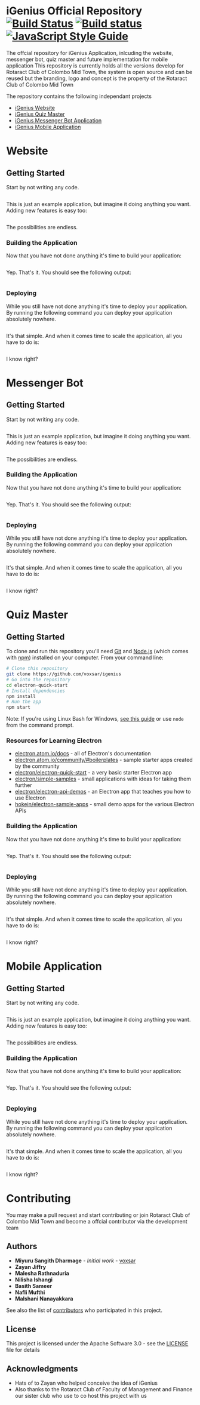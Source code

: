 # iGenius Official Repository [![Build Status](https://travis-ci.org/voxsar/igenius.svg?branch=master)](https://travis-ci.org/voxsar/igenius) [![Build status](https://ci.appveyor.com/api/projects/status/s4hheh8bv41b2u1w/branch/master?svg=true)](https://ci.appveyor.com/project/voxsar/igenius/branch/master) [![JavaScript Style Guide](https://img.shields.io/badge/code_style-standard-brightgreen.svg)](https://standardjs.com)
The offcial repository for iGenius Application, inlcuding the website, messenger bot, quiz master and future implementation for mobile application
This repository is currently holds all the versions develop for Rotaract Club of Colombo Mid Town, the system is open source and can be reused but the branding, logo and concept is the property of the Rotaract Club of Colombo Mid Town

The repository contains the following independant projects
- [iGenius Website](#website)
- [iGenius Quiz Master](#quiz-master)
- [iGenius Messenger Bot Application](#messenger-bot)
- [iGenius Mobile Application](#mobile-application)

# Website
## Getting Started

Start by not writing any code.

```

```

This is just an example application, but imagine it doing anything you want. Adding new features is easy too:

```

```

The possibilities are endless.

### Building the Application

Now that you have not done anything it's time to build your application:

```

```

Yep. That's it. You should see the following output:

```

```

### Deploying

While you still have not done anything it's time to deploy your application. By running the following command you can deploy your application absolutely nowhere.

```

```

It's that simple. And when it comes time to scale the application, all you have to do is:

```

```

I know right?

# Messenger Bot
## Getting Started

Start by not writing any code.

```

```

This is just an example application, but imagine it doing anything you want. Adding new features is easy too:

```

```

The possibilities are endless.

### Building the Application

Now that you have not done anything it's time to build your application:

```

```

Yep. That's it. You should see the following output:

```

```

### Deploying

While you still have not done anything it's time to deploy your application. By running the following command you can deploy your application absolutely nowhere.

```

```

It's that simple. And when it comes time to scale the application, all you have to do is:

```

```

I know right?


# Quiz Master
## Getting Started

To clone and run this repository you'll need [Git](https://git-scm.com) and [Node.js](https://nodejs.org/en/download/) (which comes with [npm](http://npmjs.com)) installed on your computer. From your command line:

```bash
# Clone this repository
git clone https://github.com/voxsar/igenius
# Go into the repository
cd electron-quick-start
# Install dependencies
npm install
# Run the app
npm start
```

Note: If you're using Linux Bash for Windows, [see this guide](https://www.howtogeek.com/261575/how-to-run-graphical-linux-desktop-applications-from-windows-10s-bash-shell/) or use `node` from the command prompt.

### Resources for Learning Electron

- [electron.atom.io/docs](http://electron.atom.io/docs) - all of Electron's documentation
- [electron.atom.io/community/#boilerplates](http://electron.atom.io/community/#boilerplates) - sample starter apps created by the community
- [electron/electron-quick-start](https://github.com/electron/electron-quick-start) - a very basic starter Electron app
- [electron/simple-samples](https://github.com/electron/simple-samples) - small applications with ideas for taking them further
- [electron/electron-api-demos](https://github.com/electron/electron-api-demos) - an Electron app that teaches you how to use Electron
- [hokein/electron-sample-apps](https://github.com/hokein/electron-sample-apps) - small demo apps for the various Electron APIs

### Building the Application

Now that you have not done anything it's time to build your application:

```

```

Yep. That's it. You should see the following output:

```

```

### Deploying

While you still have not done anything it's time to deploy your application. By running the following command you can deploy your application absolutely nowhere.

```

```

It's that simple. And when it comes time to scale the application, all you have to do is:

```

```

I know right?

# Mobile Application
## Getting Started

Start by not writing any code.

```

```

This is just an example application, but imagine it doing anything you want. Adding new features is easy too:

```

```

The possibilities are endless.

### Building the Application

Now that you have not done anything it's time to build your application:

```

```

Yep. That's it. You should see the following output:

```

```

### Deploying

While you still have not done anything it's time to deploy your application. By running the following command you can deploy your application absolutely nowhere.

```

```

It's that simple. And when it comes time to scale the application, all you have to do is:

```

```

I know right?


# Contributing

You may make a pull request and start contributing or join Rotaract Club of Colombo Mid Town and become a offcial contributor via the development team

## Authors

* **Miyuru Sangith Dharmage** - *Initial work* - [voxsar](https://github.com/voxsar)
* **Zayan Jiffry**
* **Malesha Rathnaduria**
* **Nilisha Ishangi**
* **Basith Sameer**
* **Nafli Mufthi**
* **Malshani Nanayakkara**

See also the list of [contributors](https://github.com/your/project/contributors) who participated in this project.

## License

This project is licensed under the Apache Software 3.0 - see the [LICENSE](LICENSE) file for details

## Acknowledgments

* Hats of to Zayan who helped conceive the idea of iGenius
* Also thanks to the Rotaract Club of Faculty of Management and Finance our sister club who use to co host this project with us
